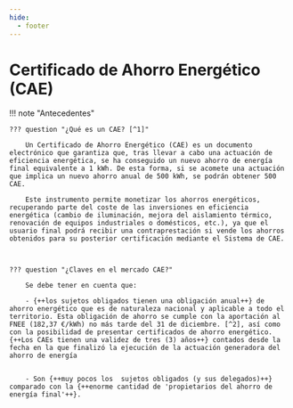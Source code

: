 ```yaml
---
hide:
  - footer
---
```


# Certificado de Ahorro Energético (CAE)

!!! note "Antecedentes"

    ??? question "¿Qué es un CAE? [^1]"

        Un Certificado de Ahorro Energético (CAE) es un documento electrónico que garantiza que, tras llevar a cabo una actuación de eficiencia energética, se ha conseguido un nuevo ahorro de energía final equivalente a 1 kWh. De esta forma, si se acomete una actuación que implica un nuevo ahorro anual de 500 kWh, se podrán obtener 500 CAE.

        Este instrumento permite monetizar los ahorros energéticos, recuperando parte del coste de las inversiones en eficiencia energética (cambio de iluminación, mejora del aislamiento térmico, renovación de equipos industriales o domésticos, etc.), ya que el usuario final podrá recibir una contraprestación si vende los ahorros obtenidos para su posterior certificación mediante el Sistema de CAE.



    ??? question "¿Claves en el mercado CAE?"

        Se debe tener en cuenta que:

        - {++los sujetos obligados tienen una obligación anual++} de ahorro energético que es de naturaleza nacional y aplicable a todo el territorio. Esta obligación de ahorro se cumple con la aportación al FNEE (182,37 €/kWh) no más tarde del 31 de diciembre. [^2], así como con la posibilidad de presentar certificados de ahorro energético. {++Los CAEs tienen una validez de tres (3) años++} contados desde la fecha en la que finalizó la ejecución de la actuación generadora del ahorro de energía 


        - Son {++muy pocos los  sujetos obligados (y sus delegados)++}   comparado con la {++enorme cantidad de 'propietarios del ahorro de energía final'++}.



[^1]:[Real Decreto 36/2023, de 24 de enero, por el que se establece un sistema de Certificados de Ahorro Energético.](https://www.boe.es/diario_boe/txt.php?id=BOE-A-2023-2027)

[^2]: [Orden TED/268/2024, de 20 de marzo, por la que se establecen las obligaciones de ahorro energético, el cumplimiento mediante Certificados de Ahorro Energético y la aportación mínima al Fondo Nacional de Eficiencia Energética para el año 2024.](https://www.boe.es/diario_boe/txt.php?id=BOE-A-2024-5841)